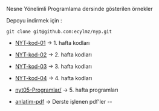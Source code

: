 Nesne Yönelimli Programlama dersinde gösterilen örnekler

Depoyu indirmek için :

	git clone git@github.com:ecylmz/nyp.git

- [NYT-kod-01](https://github.com/ecylmz/nyp/tree/master/NYT-kod-01) -> 1. hafta kodları
- [NYT-kod-02](https://github.com/ecylmz/nyp/tree/master/NYT-kod-02) -> 2. hafta kodları
- [NYT-kod-03](https://github.com/ecylmz/nyp/tree/master/NYT-kod-03) -> 3. hafta kodları
- [NYT-kod-04](https://github.com/ecylmz/nyp/tree/master/NYT-kod-04) -> 4. hafta kodları
- [nyt05-Programlar/](https://github.com/ecylmz/nyp/tree/master/nyt05-Programlar) -> 5. hafta programları

- [anlatim-pdf](https://github.com/ecylmz/nyp/tree/master/anlatim-pdf) -> Derste işlenen pdf'ler
--
